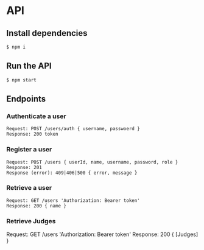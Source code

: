 # API

## Install dependencies

```sh
$ npm i
```

## Run the API

```sh
$ npm start
```

## Endpoints

### Authenticate a user

```
Request: POST /users/auth { username, passwoerd }
Response: 200 token
```

### Register a user

```
Request: POST /users { userId, name, username, password, role }
Response: 201
Response (error): 409|406|500 { error, message }
```

### Retrieve a user

```
Request: GET /users 'Authorization: Bearer token'
Response: 200 { name }
```

### Retrieve Judges

Request: GET /users 'Authorization: Bearer token'
Response: 200 { [Judges] }
```

